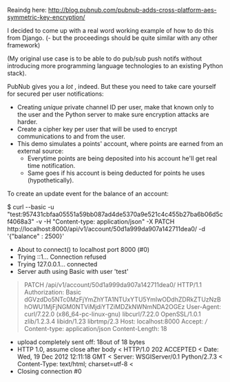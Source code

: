 Reaindg here: http://blog.pubnub.com/pubnub-adds-cross-platform-aes-symmetric-key-encryption/ 

I decided to come up with a real word working example of how to do this from Django.
(- but the proceedings should be quite similar with any other framework)

(My original use case is to be able to do pub/sub push notifs without introducing more programming
language technologies to an existing Python stack).

PubNub gives you a *lot* , indeed. But these you need to take care yourself for secured per user
notifications:

* Creating *unique* private channel ID per user, make that known only to the user and the Python server to
  make sure encryption attacks are harder.
* Create a cipher key per user that will be used to encrypt communications to and from the user.
* This demo simulates a points' account, where points are earned from an external source:
  - Everytime points are being deposited into his account he'll get real time notification.
  - Same goes if his account is being deducted for points he uses (hypothetically).


To create an update event for the balance of an account:

$ curl --basic -u "test:957431cbfaa05551a59bb087ad4de5370a9e521c4c455b27ba6b06d5cf4068a3" -v -H "Content-type: application/json" -X PATCH http://localhost:8000/api/v1/account/50d1a999da907a142711dea0/ -d '{"balance" : 2500}'
* About to connect() to localhost port 8000 (#0)
*   Trying ::1... Connection refused
*   Trying 127.0.0.1... connected
* Server auth using Basic with user 'test'
> PATCH /api/v1/account/50d1a999da907a142711dea0/ HTTP/1.1
> Authorization: Basic dGVzdDo5NTc0MzFjYmZhYTA1NTUxYTU5YmIwODdhZDRkZTUzNzBhOWU1MjFjNGM0NTViMjdiYTZiMDZkNWNmNDA2OGEz
> User-Agent: curl/7.22.0 (x86_64-pc-linux-gnu) libcurl/7.22.0 OpenSSL/1.0.1 zlib/1.2.3.4 libidn/1.23 librtmp/2.3
> Host: localhost:8000
> Accept: */*
> Content-type: application/json
> Content-Length: 18
> 
* upload completely sent off: 18out of 18 bytes
* HTTP 1.0, assume close after body
< HTTP/1.0 202 ACCEPTED
< Date: Wed, 19 Dec 2012 12:11:18 GMT
< Server: WSGIServer/0.1 Python/2.7.3
< Content-Type: text/html; charset=utf-8
< 
* Closing connection #0


